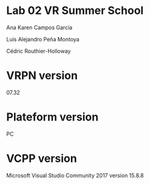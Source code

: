 # Lab 02 VR Summer School

Ana Karen Campos García

Luis Alejandro Peña Montoya

Cédric Routhier-Holloway


# VRPN version

07.32

# Plateform version

PC

# VCPP version

Microsoft Visual Studio Community 2017 version 15.8.8
